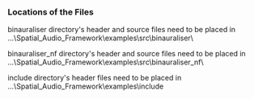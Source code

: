 ### Locations of the Files

binauraliser directory's header and source files need to be placed in
...\Spatial_Audio_Framework\examples\src\binauraliser\

binauraliser_nf directory's header and source files need to be placed in
...\Spatial_Audio_Framework\examples\src\binauraliser_nf\

include directory's header files need to be placed in
...\Spatial_Audio_Framework\examples\include